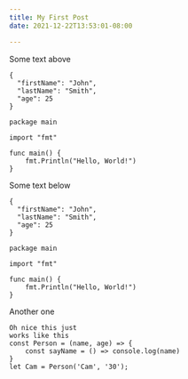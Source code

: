 ```yaml
---
title: My First Post
date: 2021-12-22T13:53:01-08:00

---
```

Some text above

    {
      "firstName": "John",
      "lastName": "Smith",
      "age": 25
    }
    
    package main
    
    import "fmt"
    
    func main() {
    	fmt.Println("Hello, World!")
    }
    

Some text below

    {
      "firstName": "John",
      "lastName": "Smith",
      "age": 25
    }
    
    package main
    
    import "fmt"
    
    func main() {
    	fmt.Println("Hello, World!")
    }
    

Another one

    Oh nice this just
    works like this
    const Person = (name, age) => {
    	const sayName = () => console.log(name)
    }
    let Cam = Person('Cam', '30');